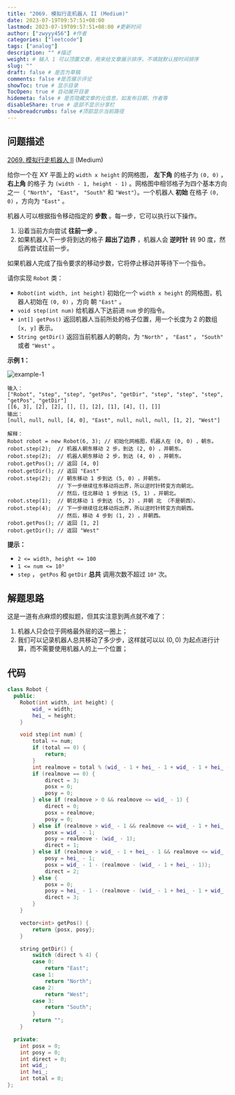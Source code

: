 ```yaml
---
title: "2069. 模拟行走机器人 II (Medium)"
date: 2023-07-19T09:57:51+08:00
lastmod: 2023-07-19T09:57:51+08:00 #更新时间
author: ["zwyyy456"] #作者
categories: ["leetcode"]
tags: ["analog"]
description: "" #描述
weight: # 输入 1 可以顶置文章，用来给文章展示排序，不填就默认按时间排序
slug: ""
draft: false # 是否为草稿
comments: false #是否展示评论
showToc: true # 显示目录
TocOpen: true # 自动展开目录
hidemeta: false # 是否隐藏文章的元信息，如发布日期、作者等
disableShare: true # 底部不显示分享栏
showbreadcrumbs: false #顶部显示当前路径
---
```

## 问题描述

[2069. 模拟行走机器人 II][link] (Medium)

[link]: https://leetcode.cn/problems/walking-robot-simulation-ii/

给你一个在 XY 平面上的 `width x height` 的网格图， **左下角** 的格子为 `(0, 0)` ， **右上角** 的格子
为 `(width - 1, height - 1)` 。网格图中相邻格子为四个基本方向之一（ `"North"`， `"East"`， `"South"`
和 `"West"`）。一个机器人 **初始** 在格子 `(0, 0)` ，方向为 `"East"` 。

机器人可以根据指令移动指定的 **步数** 。每一步，它可以执行以下操作。

1. 沿着当前方向尝试 **往前一步** 。
2. 如果机器人下一步将到达的格子 **超出了边界** ，机器人会 **逆时针** 转 90 度，然后再尝试往前一步。

如果机器人完成了指令要求的移动步数，它将停止移动并等待下一个指令。

请你实现 `Robot` 类：

- `Robot(int width, int height)` 初始化一个 `width x height` 的网格图，机器人初始在 `(0, 0)` ，方向
朝 `"East"` 。
- `void step(int num)` 给机器人下达前进 `num` 步的指令。
- `int[] getPos()` 返回机器人当前所处的格子位置，用一个长度为 2 的数组 `[x, y]` 表示。
- `String getDir()` 返回当前机器人的朝向，为 `"North"` ， `"East"` ， `"South"` 或者 `"West"` 。

**示例 1：**

![example-1](https://pic-upyun.zwyyy456.tech/smms/2023-12-26-065459.png)

```
输入：
["Robot", "step", "step", "getPos", "getDir", "step", "step", "step", "getPos", "getDir"]
[[6, 3], [2], [2], [], [], [2], [1], [4], [], []]
输出：
[null, null, null, [4, 0], "East", null, null, null, [1, 2], "West"]

解释：
Robot robot = new Robot(6, 3); // 初始化网格图，机器人在 (0, 0) ，朝东。
robot.step(2);  // 机器人朝东移动 2 步，到达 (2, 0) ，并朝东。
robot.step(2);  // 机器人朝东移动 2 步，到达 (4, 0) ，并朝东。
robot.getPos(); // 返回 [4, 0]
robot.getDir(); // 返回 "East"
robot.step(2);  // 朝东移动 1 步到达 (5, 0) ，并朝东。
                // 下一步继续往东移动将出界，所以逆时针转变方向朝北。
                // 然后，往北移动 1 步到达 (5, 1) ，并朝北。
robot.step(1);  // 朝北移动 1 步到达 (5, 2) ，并朝 北 （不是朝西）。
robot.step(4);  // 下一步继续往北移动将出界，所以逆时针转变方向朝西。
                // 然后，移动 4 步到 (1, 2) ，并朝西。
robot.getPos(); // 返回 [1, 2]
robot.getDir(); // 返回 "West"

```

**提示：**

- `2 <= width, height <= 100`
- `1 <= num <= 10⁵`
- `step` ， `getPos` 和 `getDir` **总共** 调用次数不超过 `10⁴` 次。


## 解题思路

这是一道有点麻烦的模拟题，但其实注意到两点就不难了：

1. 机器人只会位于网格最外层的这一圈上；
2. 我们可以记录机器人总共移动了多少步，这样就可以以 $(0, 0)$ 为起点进行计算，而不需要使用机器人的上一个位置；

## 代码

```cpp
class Robot {
  public:
    Robot(int width, int height) {
        wid_ = width;
        hei_ = height;
    }

    void step(int num) {
        total += num;
        if (total == 0) {
            return;
        }
        int realmove = total % (wid_ - 1 + hei_ - 1 + wid_ - 1 + hei_ - 1);
        if (realmove == 0) {
            direct = 3;
            posx = 0;
            posy = 0;
        } else if (realmove > 0 && realmove <= wid_ - 1) {
            direct = 0;
            posx = realmove;
            posy = 0;
        } else if (realmove > wid_ - 1 && realmove <= wid_ - 1 + hei_ - 1) {
            posx = wid_ - 1;
            posy = realmove - (wid_ - 1);
            direct = 1;
        } else if (realmove > wid_ - 1 + hei_ - 1 && realmove <= wid_ - 1 + hei_ - 1 + wid_ - 1) {
            posy = hei_ - 1;
            posx = wid_ - 1 - (realmove - (wid_ - 1 + hei_ - 1));
            direct = 2;
        } else {
            posx = 0;
            posy = hei_ - 1 - (realmove - (wid_ - 1 + hei_ - 1 + wid_ - 1));
            direct = 3;
        }
    }

    vector<int> getPos() {
        return {posx, posy};
    }

    string getDir() {
        switch (direct % 4) {
        case 0:
            return "East";
        case 1:
            return "North";
        case 2:
            return "West";
        case 3:
            return "South";
        }
        return "";
    }

  private:
    int posx = 0;
    int posy = 0;
    int direct = 0;
    int wid_;
    int hei_;
    int total = 0;
};
```